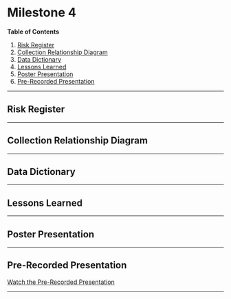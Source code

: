 # Milestone 4

[//]: # (Feel free to add all of your deliverables here whenever they're completed)

**Table of Contents**  
1. [Risk Register](#risk-register)  
2. [Collection Relationship Diagram](#collection-relationship-diagram)  
3. [Data Dictionary](#data-dictionary)  
4. [Lessons Learned](#lessons-learned)  
5. [Poster Presentation](#poster-presentation)  
6. [Pre-Recorded Presentation](#pre-recorded-presentation)  

---

## Risk Register  
 
---

## Collection Relationship Diagram  
 
---

## Data Dictionary  
 
---

## Lessons Learned  
 
---

## Poster Presentation  
 
---

## Pre-Recorded Presentation  
[Watch the Pre-Recorded Presentation](https://youtu.be/uchni4di3Sw)

---

